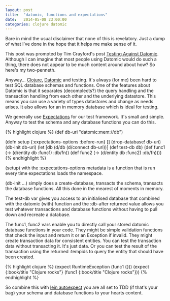 ```yaml
---
layout: post
title:  "datomic, functions and expectations"
date:   2014-05-08 23:00:00
categories: clojure datomic
---
```


Bare in mind the usual disclaimer that none of this is revelatory. Just a dump of what I've done in the hope that it helps me make sense of it.

This post was prompted by Tim Crayford's post [Testing Against Datomic](http://yellerapp.com/posts/2014-05-07-testing-datomic.html). Although I can imagine that most people using Datomic would do such a thing, there does not appear to be much content around about how? So here's my two-penneth.

Anyway... [Clojure](http://clojure.org/), [Datomic](http://www.datomic.com/) and testing. It's always (for me) been hard to test SQL database schemas and functions. One of the features about Datomic is that it separates (decomplects?) the query handling and the transaction handling from each other and the underlying datastore. This means you can use a variety of types datastores and change as needs arises. It also allows for an in memory database which is ideal for testing.

We generally use [Expectations](http://jayfields.com/expectations/) for our test framework. It's small and simple. Anyway to test the schema and any database functions you can do this.

{% highlight clojure %}
(def db-uri "datomic:mem://db")

(defn setup
  {:expectations-options :before-run}
  []
  (drop-database! db-uri)
  (db-init db-uri)
  (let [db (d/db (d/connect db-uri))]
    (def test-db  db)
    (def func1 (-> (d/entity db :func1) :db/fn))
    (def func2 (-> (d/entity db :func2) :db/fn))))
{% endhighlight %}

(setup) with the :expectations-options metadata is a function that is run every time expectations loads the namespace.

(db-init ...) simply does a create-database, transacts the schema, transacts the database functions. All this done in the mearest of moments in memory. 

The test-db var gives you access to an initialised database that combined with the datomic (with) function and the :db-after returned value allows you test whatever transactions and database functions without having to pull down and recreate a database.

The func1, func2 vars enable you to directly call your stored datomic database functions in your code. They might be simple validation functions that check the input and return it or an Exception if invalid. They might create transaction data for consistent entities. You can test the transaction data without transacting it. It's just data. Or you can test the result of the transaction using the returned :tempids to query the entity that should have been created.

{% highlight clojure %}
(expect RuntimeException (func1 {}))
(expect {:book/title "Clojure rocks"} (func1 {:book/title "Clojure rocks"}))
{% endhighlight %}

So combine this with [lein autoexpect](https://github.com/jakemcc/lein-autoexpect) you are all set to TDD (if that's your bag) your schema and database functions to your hearts content.